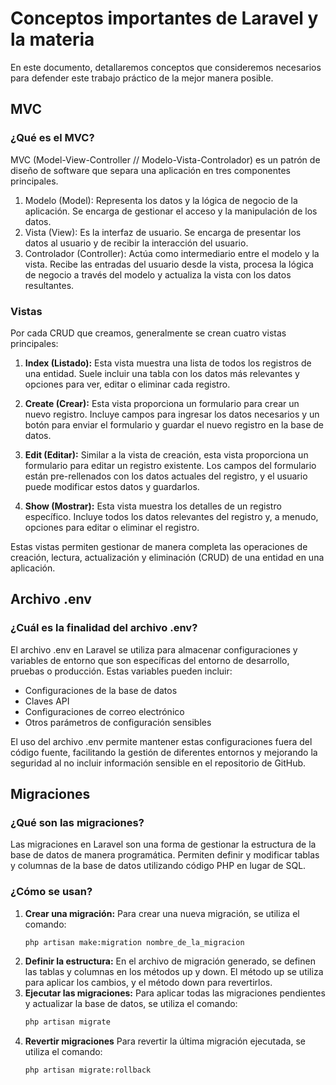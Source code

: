 # Conceptos importantes de Laravel y la materia
En este documento, detallaremos conceptos que consideremos necesarios para defender este trabajo práctico de la mejor manera posible.

## MVC
### ¿Qué es el MVC?

MVC (Model-View-Controller // Modelo-Vista-Controlador) es un patrón de diseño de software que separa una aplicación en tres componentes principales.

1. Modelo (Model): Representa los datos y la lógica de negocio de la aplicación. Se encarga de gestionar el acceso y la manipulación de los datos.
2. Vista (View): Es la interfaz de usuario. Se encarga de presentar los datos al usuario y de recibir la interacción del usuario.
3. Controlador (Controller): Actúa como intermediario entre el modelo y la vista. Recibe las entradas del usuario desde la vista, procesa la lógica de negocio a través del modelo y actualiza la vista con los datos resultantes.

### Vistas
Por cada CRUD que creamos, generalmente se crean cuatro vistas principales:

1. **Index (Listado):**
   Esta vista muestra una lista de todos los registros de una entidad. Suele incluir una tabla con los datos más relevantes y opciones para ver, editar o eliminar cada registro.

2. **Create (Crear):**
   Esta vista proporciona un formulario para crear un nuevo registro. Incluye campos para ingresar los datos necesarios y un botón para enviar el formulario y guardar el nuevo registro en la base de datos.

3. **Edit (Editar):**
   Similar a la vista de creación, esta vista proporciona un formulario para editar un registro existente. Los campos del formulario están pre-rellenados con los datos actuales del registro, y el usuario puede modificar estos datos y guardarlos.

4. **Show (Mostrar):**
   Esta vista muestra los detalles de un registro específico. Incluye todos los datos relevantes del registro y, a menudo, opciones para editar o eliminar el registro.

Estas vistas permiten gestionar de manera completa las operaciones de creación, lectura, actualización y eliminación (CRUD) de una entidad en una aplicación.

## Archivo .env
### ¿Cuál es la finalidad del archivo .env?

El archivo .env en Laravel se utiliza para almacenar configuraciones y variables de entorno que son específicas del entorno de desarrollo, pruebas o producción. Estas variables pueden incluir:

- Configuraciones de la base de datos
- Claves API
- Configuraciones de correo electrónico
- Otros parámetros de configuración sensibles

El uso del archivo .env permite mantener estas configuraciones fuera del código fuente, facilitando la gestión de diferentes entornos y mejorando la seguridad al no incluir información sensible en el repositorio de GitHub.

## Migraciones
### ¿Qué son las migraciones?

Las migraciones en Laravel son una forma de gestionar la estructura de la base de datos de manera programática. Permiten definir y modificar tablas y columnas de la base de datos utilizando código PHP en lugar de SQL.

### ¿Cómo se usan?

1. **Crear una migración:**
   Para crear una nueva migración, se utiliza el comando:
   ```sh
   php artisan make:migration nombre_de_la_migracion
    ```
2. **Definir la estructura:**
   En el archivo de migración generado, se definen las tablas y columnas en los métodos up y down. El método up se utiliza para aplicar los cambios, y el método down para revertirlos.
3. **Ejecutar las migraciones:**
   Para aplicar todas las migraciones pendientes y actualizar la base de datos, se utiliza el comando:
   ```sh
   php artisan migrate
   ```
4. **Revertir migraciones**
   Para revertir la última migración ejecutada, se utiliza el comando:
   ```sh
   php artisan migrate:rollback
   ```